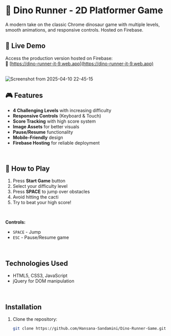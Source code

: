 # 🦖 Dino Runner - 2D Platformer Game

A modern take on the classic Chrome dinosaur game with multiple levels, smooth animations, and responsive controls. Hosted on Firebase.
<br />

## 🌟 Live Demo
Access the production version hosted on Firebase:  
🔗 [https://dino-runner-it-9.web.app](https://dino-runner-it-9.web.app)
<br/><br/>

![Screenshot from 2025-04-10 22-45-15](https://github.com/user-attachments/assets/ff999db0-60e5-47d1-9518-a0fbeb48fd5b)
<br/>

## 🎮 Features

- **4 Challenging Levels** with increasing difficulty
- **Responsive Controls** (Keyboard & Touch)
- **Score Tracking** with high score system
- **Image Assets** for better visuals
- **Pause/Resume** functionality
- **Mobile-Friendly** design
- **Firebase Hosting** for reliable deployment
<br />

## 🚀 How to Play

1. Press **Start Game** button
2. Select your difficulty level
3. Press **SPACE** to jump over obstacles
4. Avoid hitting the cacti
5. Try to beat your high score!
<br />

**Controls:**
- `SPACE` - Jump
- `ESC` - Pause/Resume game
<br />

## Technologies Used
  - HTML5, CSS3, JavaScript
  - jQuery for DOM manipulation
<br />

## Installation

1. Clone the repository:
   ```bash
   git clone https://github.com/Hansana-Sandamini/Dino-Runner-Game.git
